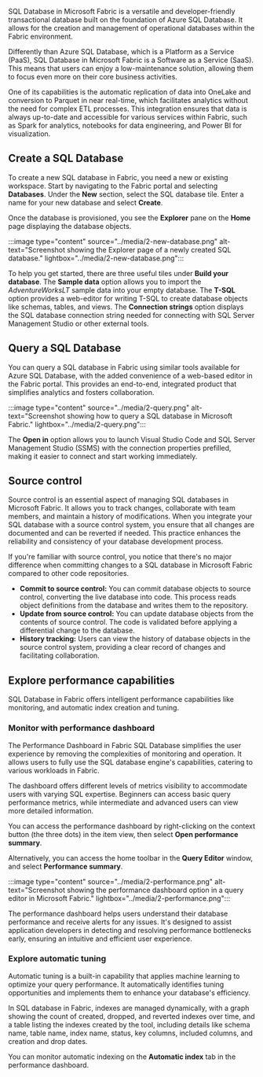 SQL Database in Microsoft Fabric is a versatile and developer-friendly transactional database built on the foundation of Azure SQL Database. It allows for the creation and management of operational databases within the Fabric environment.

Differently than Azure SQL Database, which is a Platform as a Service (PaaS), SQL Database in Microsoft Fabric is a Software as a Service (SaaS). This means that users can enjoy a low-maintenance solution, allowing them to focus even more on their core business activities.

One of its capabilities is the automatic replication of data into OneLake and conversion to Parquet in near real-time, which facilitates analytics without the need for complex ETL processes. This integration ensures that data is always up-to-date and accessible for various services within Fabric, such as Spark for analytics, notebooks for data engineering, and Power BI for visualization.

## Create a SQL Database

To create a new SQL database in Fabric, you need a new or existing workspace. Start by navigating to the Fabric portal and selecting **Databases**. Under the **New** section, select the SQL database tile. Enter a name for your new database and select **Create**. 

Once the database is provisioned, you see the **Explorer** pane on the **Home** page displaying the database objects.

:::image type="content" source="../media/2-new-database.png" alt-text="Screenshot showing the Explorer page of a newly created SQL database." lightbox="../media/2-new-database.png":::

To help you get started, there are three useful tiles under **Build your database**. The **Sample data** option allows you to import the *AdventureWorksLT* sample data into your empty database. The **T-SQL** option provides a web-editor for writing T-SQL to create database objects like schemas, tables, and views. The **Connection strings** option displays the SQL database connection string needed for connecting with SQL Server Management Studio or other external tools.

## Query a SQL Database

You can query a SQL database in Fabric using similar tools available for Azure SQL Database, with the added convenience of a web-based editor in the Fabric portal. This provides an end-to-end, integrated product that simplifies analytics and fosters collaboration.

:::image type="content" source="../media/2-query.png" alt-text="Screenshot showing how to query a SQL database in Microsoft Fabric." lightbox="../media/2-query.png":::

The **Open in** option allows you to launch Visual Studio Code and SQL Server Management Studio (SSMS) with the connection properties prefilled, making it easier to connect and start working immediately.

## Source control

Source control is an essential aspect of managing SQL databases in Microsoft Fabric. It allows you to track changes, collaborate with team members, and maintain a history of modifications. When you integrate your SQL database with a source control system, you ensure that all changes are documented and can be reverted if needed. This practice enhances the reliability and consistency of your database development process.

If you're familiar with source control, you notice that there's no major difference when committing changes to a SQL database in Microsoft Fabric compared to other code repositories. 

- **Commit to source control:** You can commit database objects to source control, converting the live database into code. This process reads object definitions from the database and writes them to the repository.
- **Update from source control:** You can update database objects from the contents of source control. The code is validated before applying a differential change to the database.
- **History tracking:** Users can view the history of database objects in the source control system, providing a clear record of changes and facilitating collaboration.

## Explore performance capabilities

SQL Database in Fabric offers intelligent performance capabilities like monitoring, and automatic index creation and tuning. 

### Monitor with performance dashboard

The Performance Dashboard in Fabric SQL Database simplifies the user experience by removing the complexities of monitoring and operation. It allows users to fully use the SQL database engine's capabilities, catering to various workloads in Fabric. 

The dashboard offers different levels of metrics visibility to accommodate users with varying SQL expertise. Beginners can access basic query performance metrics, while intermediate and advanced users can view more detailed information. 

You can access the performance dashboard by right-clicking on the context button (the three dots) in the item view, then select **Open performance summary**.

Alternatively, you can access the home toolbar in the **Query Editor** window, and select **Performance summary**.

:::image type="content" source="../media/2-performance.png" alt-text="Screenshot showing the performance dashboard option in a query editor in Microsoft Fabric." lightbox="../media/2-performance.png":::

The performance dashboard helps users understand their database performance and receive alerts for any issues. It's designed to assist application developers in detecting and resolving performance bottlenecks early, ensuring an intuitive and efficient user experience.

### Explore automatic tuning

Automatic tuning is a built-in capability that applies machine learning to optimize your query performance. It automatically identifies tuning opportunities and implements them to enhance your database's efficiency.

In SQL database in Fabric, indexes are managed dynamically, with a graph showing the count of created, dropped, and reverted indexes over time, and a table listing the indexes created by the tool, including details like schema name, table name, index name, status, key columns, included columns, and creation and drop dates.

You can monitor automatic indexing on the **Automatic index** tab in the performance dashboard. 
